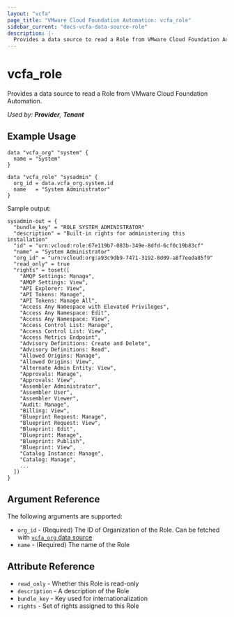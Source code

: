 ```yaml
---
layout: "vcfa"
page_title: "VMware Cloud Foundation Automation: vcfa_role"
sidebar_current: "docs-vcfa-data-source-role"
description: |-
  Provides a data source to read a Role from VMware Cloud Foundation Automation.
---
```


# vcfa\_role

Provides a data source to read a Role from VMware Cloud Foundation Automation.

_Used by: **Provider**, **Tenant**_

## Example Usage

```hcl
data "vcfa_org" "system" {
  name = "System"
}

data "vcfa_role" "sysadmin" {
  org_id = data.vcfa_org.system.id
  name   = "System Administrator"
}
```

Sample output:
```
sysadmin-out = {
  "bundle_key" = "ROLE_SYSTEM_ADMINISTRATOR"
  "description" = "Built-in rights for administering this installation"
  "id" = "urn:vcloud:role:67e119b7-083b-349e-8dfd-6cf0c19b83cf"
  "name" = "System Administrator"
  "org_id" = "urn:vcloud:org:a93c9db9-7471-3192-8d09-a8f7eeda85f9"
  "read_only" = true
  "rights" = toset([
    "AMQP Settings: Manage",
    "AMQP Settings: View",
    "API Explorer: View",
    "API Tokens: Manage",
    "API Tokens: Manage All",
    "Access Any Namespace with Elevated Privileges",
    "Access Any Namespace: Edit",
    "Access Any Namespace: View",
    "Access Control List: Manage",
    "Access Control List: View",
    "Access Metrics Endpoint",
    "Advisory Definitions: Create and Delete",
    "Advisory Definitions: Read",
    "Allowed Origins: Manage",
    "Allowed Origins: View",
    "Alternate Admin Entity: View",
    "Approvals: Manage",
    "Approvals: View",
    "Assembler Administrator",
    "Assembler User",
    "Assembler Viewer",
    "Audit: Manage",
    "Billing: View",
    "Blueprint Request: Manage",
    "Blueprint Request: View",
    "Blueprint: Edit",
    "Blueprint: Manage",
    "Blueprint: Publish",
    "Blueprint: View",
    "Catalog Instance: Manage",
    "Catalog: Manage",
    ...
  ])
}
```

## Argument Reference

The following arguments are supported:

* `org_id` - (Required) The ID of Organization of the Role. Can be fetched with [`vcfa_org` data source](/providers/vmware/vcfa/latest/docs/data-sources/org)
* `name` - (Required) The name of the Role

## Attribute Reference

* `read_only` - Whether this Role is read-only
* `description` - A description of the Role
* `bundle_key` - Key used for internationalization
* `rights` - Set of rights assigned to this Role
